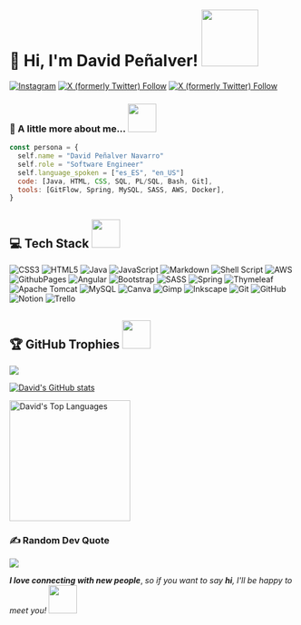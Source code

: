 <!----
- 👋 Hi, I’m David Peñalver, best known as @BeSport24 in Instagram (https://www.instagram.com/besport24). I'm a young Spanish web developer.
- 👀 I’m interested in technology, specially software; health and economics.
- 🌱 I’m currently learning Web Developing, focused in Java, HTML, CSS, JavaScript and GIT.
 💞️ I’m looking to collaborate on ...
- 📫 How to reach me: you can send me a Direct Message to my Instagram account: @BeSport24.
--->

<!---
david13penalver/david13penalver is a ✨ special ✨ repository because its `README.md` (this file) appears on your GitHub profile.
You can click the Preview link to take a look at your changes.
--->



# 👀 Hi, I'm David Peñalver! <img src="https://media4.giphy.com/media/v1.Y2lkPTc5MGI3NjExcHcwemswZjNnenM2djI5bDgxYnFtYzV0dDlidWRieXc0c3ppemJ4cSZlcD12MV9pbnRlcm5hbF9naWZfYnlfaWQmY3Q9Zw/WWGrmrMykMnja/giphy.webp" height="100">

[![Instagram](https://img.shields.io/twitter/follow/BeSport24?logo=instagram&link=https%3A%2F%2Fwww.instagram.com%2Fbesport24%2F)](https://www.instagram.com/besport24/)
[![X (formerly Twitter) Follow](https://img.shields.io/twitter/follow/BeSport24?logo=youtube&link=https%3A%2F%2Fwww.youtube.com%2F%40besport24)](https://www.youtube.com/@besport24)
[![X (formerly Twitter) Follow](https://img.shields.io/twitter/follow/BeSport24?logo=linkedin&link=https%3A%2F%2Fwww.linkedin.com%2Fin%2Fdavid-pe%C3%B1alver-navarro-050737118%2F)](https://www.linkedin.com/in/david-peñalver-navarro-050737118/)

### 💞️ A little more about me... <img src="https://media3.giphy.com/media/v1.Y2lkPTc5MGI3NjExYzhxMGdrZDEyemduZjhyemNxM21nYjk5b2phZmxzeXJxYnphc3A3ayZlcD12MV9naWZzX3NlYXJjaCZjdD1n/slVWEctHZKvWU/200.webp" height="50">

```javascript
const persona = {
  self.name = "David Peñalver Navarro"
  self.role = "Software Engineer"
  self.language_spoken = ["es_ES", "en_US"]
  code: [Java, HTML, CSS, SQL, PL/SQL, Bash, Git],
  tools: [GitFlow, Spring, MySQL, SASS, AWS, Docker],
}
```

## 💻 Tech Stack <img src="https://media3.giphy.com/media/v1.Y2lkPTc5MGI3NjExcnpiNzF1b2U3bHBjNThwMzFrdno1eDcwbWNmdDhna2FkMWU3NWJwciZlcD12MV9pbnRlcm5hbF9naWZfYnlfaWQmY3Q9Zw/lgZrktuanV8uQ/giphy.webp" height="50">
![CSS3](https://img.shields.io/badge/css3-%231572B6.svg?style=for-the-badge&logo=css3&logoColor=white) 
![HTML5](https://img.shields.io/badge/html5-%23E34F26.svg?style=for-the-badge&logo=html5&logoColor=white) 
![Java](https://img.shields.io/badge/java-%23ED8B00.svg?style=for-the-badge&logo=openjdk&logoColor=white) 
![JavaScript](https://img.shields.io/badge/javascript-%23323330.svg?style=for-the-badge&logo=javascript&logoColor=%23F7DF1E) 
![Markdown](https://img.shields.io/badge/markdown-%23000000.svg?style=for-the-badge&logo=markdown&logoColor=white) 
![Shell Script](https://img.shields.io/badge/shell_script-%23121011.svg?style=for-the-badge&logo=gnu-bash&logoColor=white) 
![AWS](https://img.shields.io/badge/AWS-%23FF9900.svg?style=for-the-badge&logo=amazon-aws&logoColor=white) 
![GithubPages](https://img.shields.io/badge/github%20pages-121013?style=for-the-badge&logo=github&logoColor=white) 
![Angular](https://img.shields.io/badge/angular-%23DD0031.svg?style=for-the-badge&logo=angular&logoColor=white) 
![Bootstrap](https://img.shields.io/badge/bootstrap-%238511FA.svg?style=for-the-badge&logo=bootstrap&logoColor=white) 
![SASS](https://img.shields.io/badge/SASS-hotpink.svg?style=for-the-badge&logo=SASS&logoColor=white) 
![Spring](https://img.shields.io/badge/spring-%236DB33F.svg?style=for-the-badge&logo=spring&logoColor=white) 
![Thymeleaf](https://img.shields.io/badge/Thymeleaf-%23005C0F.svg?style=for-the-badge&logo=Thymeleaf&logoColor=white) 
![Apache Tomcat](https://img.shields.io/badge/apache%20tomcat-%23F8DC75.svg?style=for-the-badge&logo=apache-tomcat&logoColor=black) 
![MySQL](https://img.shields.io/badge/mysql-4479A1.svg?style=for-the-badge&logo=mysql&logoColor=white) 
![Canva](https://img.shields.io/badge/Canva-%2300C4CC.svg?style=for-the-badge&logo=Canva&logoColor=white) 
![Gimp](https://img.shields.io/badge/Gimp-657D8B?style=for-the-badge&logo=gimp&logoColor=FFFFFF) 
![Inkscape](https://img.shields.io/badge/Inkscape-e0e0e0?style=for-the-badge&logo=inkscape&logoColor=080A13) 
![Git](https://img.shields.io/badge/git-%23F05033.svg?style=for-the-badge&logo=git&logoColor=white) 
![GitHub](https://img.shields.io/badge/github-%23121011.svg?style=for-the-badge&logo=github&logoColor=white) 
![Notion](https://img.shields.io/badge/Notion-%23000000.svg?style=for-the-badge&logo=notion&logoColor=white) ![Trello](https://img.shields.io/badge/Trello-%23026AA7.svg?style=for-the-badge&logo=Trello&logoColor=white)

## 🏆 GitHub Trophies <img src="https://media1.giphy.com/media/v1.Y2lkPTc5MGI3NjExenJpbHRzczFhemxtY2VlYjRvbHdwdDNvZTRyejV6aXo4d2UxMmFpeSZlcD12MV9pbnRlcm5hbF9naWZfYnlfaWQmY3Q9Zw/133cAiXr4T1te/giphy.webp" height="50">

![](https://github-profile-trophy.vercel.app/?username=david13penalver&theme=blue_navy&no-frame=false&no-bg=true&margin-w=4)

[![David's GitHub stats](https://github-readme-stats.vercel.app/api?username=david13penalver)](https://github.com/david13penalver/github-readme-stats)

  <a href="https://github.com/david13penalver/github-readme-stats"><img alt="David's Top Languages" src="https://denvercoder1-github-readme-stats.vercel.app/api/top-langs/?username=david13penalver&langs_count=8&layout=compact&theme=react&hide_border=true&bg_color=1077dd&title_color=FFFFFF&icon_color=FFFFFF&hide=Jupyter%20Notebook,Roff" height="213px"/></a>
  <br/>

### ✍️ Random Dev Quote
![](https://quotes-github-readme.vercel.app/api?type=horizontal&theme=dark)

***I love connecting with new people***, *so if you want to say ***hi***, I'll be happy to meet you! <img src="https://media1.giphy.com/media/v1.Y2lkPTc5MGI3NjExMXp0eDNqZzMxdHNtZmMyb2xrcXZoOWRnMW5nMDZwOGwyaHh0OXVrbSZlcD12MV9naWZzX3NlYXJjaCZjdD1n/N1cfVLkN7pqQoinvmk/200.webp" height="50">*


<!---
# 💫 About Me:
const persona = {<br>  self.name = "David Peñalver Navarro"<br>  self.role = "Software Engineer"<br>  self.language_spoken = ["es_ES", "en_US"]<br>  code: [Java, HTML, CSS, SQL, PL/SQL, Bash, Git],<br>  tools: [GitFlow, Spring, MySQL, SASS, AWS, Docker],<br>}


## 🌐 Socials:
[![Instagram](https://img.shields.io/badge/Instagram-%23E4405F.svg?logo=Instagram&logoColor=white)](https://instagram.com/besport24) [![LinkedIn](https://img.shields.io/badge/LinkedIn-%230077B5.svg?logo=linkedin&logoColor=white)](https://linkedin.com/in/https://www.linkedin.com/in/david-peñalver-navarro-050737118/) [![YouTube](https://img.shields.io/badge/YouTube-%23FF0000.svg?logo=YouTube&logoColor=white)](https://youtube.com/@https://www.youtube.com/@BeSport24) 

# 💻 Tech Stack:
![CSS3](https://img.shields.io/badge/css3-%231572B6.svg?style=for-the-badge&logo=css3&logoColor=white) 
![HTML5](https://img.shields.io/badge/html5-%23E34F26.svg?style=for-the-badge&logo=html5&logoColor=white) 
![Java](https://img.shields.io/badge/java-%23ED8B00.svg?style=for-the-badge&logo=openjdk&logoColor=white) 
![JavaScript](https://img.shields.io/badge/javascript-%23323330.svg?style=for-the-badge&logo=javascript&logoColor=%23F7DF1E) 
![Markdown](https://img.shields.io/badge/markdown-%23000000.svg?style=for-the-badge&logo=markdown&logoColor=white) 
![Shell Script](https://img.shields.io/badge/shell_script-%23121011.svg?style=for-the-badge&logo=gnu-bash&logoColor=white) 
![AWS](https://img.shields.io/badge/AWS-%23FF9900.svg?style=for-the-badge&logo=amazon-aws&logoColor=white) 
![GithubPages](https://img.shields.io/badge/github%20pages-121013?style=for-the-badge&logo=github&logoColor=white) 
![Angular](https://img.shields.io/badge/angular-%23DD0031.svg?style=for-the-badge&logo=angular&logoColor=white) 
![Bootstrap](https://img.shields.io/badge/bootstrap-%238511FA.svg?style=for-the-badge&logo=bootstrap&logoColor=white) 
![SASS](https://img.shields.io/badge/SASS-hotpink.svg?style=for-the-badge&logo=SASS&logoColor=white) 
![Spring](https://img.shields.io/badge/spring-%236DB33F.svg?style=for-the-badge&logo=spring&logoColor=white) 
![Thymeleaf](https://img.shields.io/badge/Thymeleaf-%23005C0F.svg?style=for-the-badge&logo=Thymeleaf&logoColor=white) 
![Apache Tomcat](https://img.shields.io/badge/apache%20tomcat-%23F8DC75.svg?style=for-the-badge&logo=apache-tomcat&logoColor=black) 
![MySQL](https://img.shields.io/badge/mysql-4479A1.svg?style=for-the-badge&logo=mysql&logoColor=white) 
![Canva](https://img.shields.io/badge/Canva-%2300C4CC.svg?style=for-the-badge&logo=Canva&logoColor=white) 
![Gimp](https://img.shields.io/badge/Gimp-657D8B?style=for-the-badge&logo=gimp&logoColor=FFFFFF) 
![Inkscape](https://img.shields.io/badge/Inkscape-e0e0e0?style=for-the-badge&logo=inkscape&logoColor=080A13) 
![Git](https://img.shields.io/badge/git-%23F05033.svg?style=for-the-badge&logo=git&logoColor=white) 
![GitHub](https://img.shields.io/badge/github-%23121011.svg?style=for-the-badge&logo=github&logoColor=white) 
![Notion](https://img.shields.io/badge/Notion-%23000000.svg?style=for-the-badge&logo=notion&logoColor=white) ![Trello](https://img.shields.io/badge/Trello-%23026AA7.svg?style=for-the-badge&logo=Trello&logoColor=white)
# 📊 GitHub Stats:
![](https://github-readme-stats.vercel.app/api?username=david13penalver&theme=blue_navy&hide_border=false&include_all_commits=false&count_private=false)<br/>
![](https://github-readme-streak-stats.herokuapp.com/?user=david13penalver&theme=blue_navy&hide_border=false)<br/>
![](https://github-readme-stats.vercel.app/api/top-langs/?username=david13penalver&theme=blue_navy&hide_border=false&include_all_commits=false&count_private=false&layout=compact)

## 🏆 GitHub Trophies
![](https://github-profile-trophy.vercel.app/?username=david13penalver&theme=blue_navy&no-frame=false&no-bg=true&margin-w=4)

### ✍️ Random Dev Quote
![](https://quotes-github-readme.vercel.app/api?type=horizontal&theme=dark)

### 🔝 Top Contributed Repo
![](https://github-contributor-stats.vercel.app/api?username=david13penalver&limit=5&theme=blue_navy&combine_all_yearly_contributions=true)

---
[![](https://visitcount.itsvg.in/api?id=david13penalver&icon=0&color=1)](https://visitcount.itsvg.in)

<!-- Proudly created with GPRM ( https://gprm.itsvg.in ) -->
